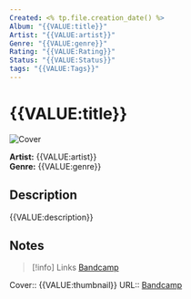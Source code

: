 ```yaml
---
Created: <% tp.file.creation_date() %>
Album: "{{VALUE:title}}"
Artist: "{{VALUE:artist}}"
Genre: "{{VALUE:genre}}"
Rating: "{{VALUE:Rating}}"
Status: "{{VALUE:Status}}"
tags: "{{VALUE:Tags}}" 
---
```

# {{VALUE:title}}
![Cover]({{VALUE:thumbnail}})

**Artist:** {{VALUE:artist}}  
**Genre:** {{VALUE:genre}}  


## Description
{{VALUE:description}}

## Notes

> [!info] Links
> [Bandcamp]({{VALUE:url}})

Cover:: {{VALUE:thumbnail}}
URL:: [Bandcamp]({{VALUE:url}})
